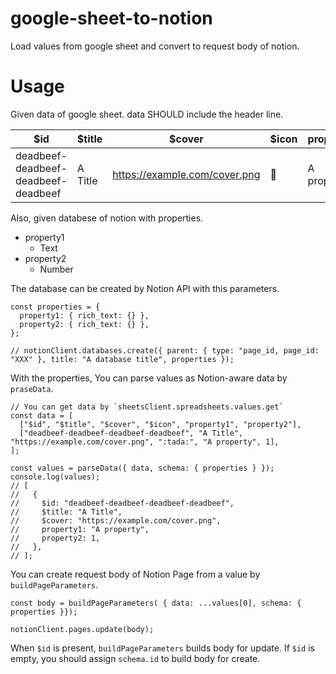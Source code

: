 # google-sheet-to-notion

Load values from google sheet and convert to request body of notion.

# Usage

Given data of google sheet.
data SHOULD include the header line.

| $id                                 | $title  | $cover                        | $icon  | property1  | property2 |
| ----------------------------------- | ------- | ----------------------------- | ------ | ---------- | --------- |
| deadbeef-deadbeef-deadbeef-deadbeef | A Title | https://example.com/cover.png | :tada: | A property | 1         |

Also, given databese of notion with properties.

- property1
  - Text
- property2
  - Number

The database can be created by Notion API with this parameters.

```node
const properties = {
  property1: { rich_text: {} },
  property2: { rich_text: {} },
};

// notionClient.databases.create({ parent: { type: "page_id, page_id: "XXX" }, title: "A database title", properties });
```

With the properties, You can parse values as Notion-aware data by `praseData`.

```node
// You can get data by `sheetsClient.spreadsheets.values.get`
const data = [
  ["$id", "$title", "$cover", "$icon", "property1", "property2"],
  ["deadbeef-deadbeef-deadbeef-deadbeef", "A Title", "https://example.com/cover.png", ":tada:", "A property", 1],
];

const values = parseData({ data, schema: { properties } });
console.log(values);
// [
//   {
//     $id: "deadbeef-deadbeef-deadbeef-deadbeef",
//     $title: "A Title",
//     $cover: "https://example.com/cover.png",
//     property1: "A property",
//     property2: 1,
//   },
// ];
```

You can create request body of Notion Page from a value by `buildPageParameters`.

```node
const body = buildPageParameters( { data: ...values[0], schema: { properties }});

notionClient.pages.update(body);
```

When `$id` is present, `buildPageParameters` builds body for update.
If `$id` is empty, you should assign `schema.id` to build body for create.
